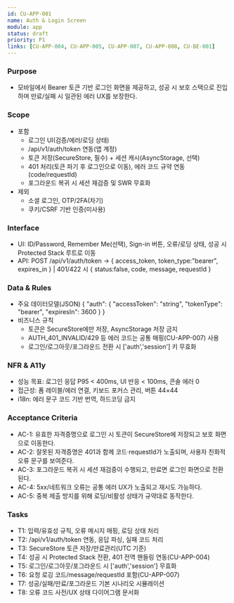 ```yaml
---
id: CU-APP-001
name: Auth & Login Screen
module: app
status: draft
priority: P1
links: [CU-APP-004, CU-APP-005, CU-APP-007, CU-APP-008, CU-BE-001]
---
```


### Purpose
- 모바일에서 Bearer 토큰 기반 로그인 화면을 제공하고, 성공 시 보호 스택으로 진입하며 만료/실패 시 일관된 에러 UX를 보장한다.

### Scope
- 포함
  - 로그인 UI(검증/에러/로딩 상태)
  - /api/v1/auth/token 연동(앱 계정)
  - 토큰 저장(SecureStore, 필수) + 세션 캐시(AsyncStorage, 선택)
  - 401 처리(토큰 파기 후 로그인으로 이동), 에러 코드 규약 연동(code/requestId)
  - 포그라운드 복귀 시 세션 재검증 및 SWR 무효화
- 제외
  - 소셜 로그인, OTP/2FA(차기)
  - 쿠키/CSRF 기반 인증(미사용)

### Interface
- UI: ID/Password, Remember Me(선택), Sign-in 버튼, 오류/로딩 상태, 성공 시 Protected Stack 루트로 이동
- API: POST /api/v1/auth/token → { access_token, token_type:"bearer", expires_in } | 401/422 시 { status:false, code, message, requestId }

### Data & Rules
- 주요 데이터모델(JSON)
{
  "auth": {
    "accessToken": "string",
    "tokenType": "bearer",
    "expiresIn": 3600
  }
}
- 비즈니스 규칙
  - 토큰은 SecureStore에만 저장, AsyncStorage 저장 금지
  - AUTH_401_INVALID/429 등 에러 코드는 공통 매핑(CU-APP-007) 사용
  - 로그인/로그아웃/포그라운드 전환 시 ['auth','session'] 키 무효화

### NFR & A11y
- 성능 목표: 로그인 응답 P95 < 400ms, UI 반응 < 100ms, 콘솔 에러 0
- 접근성: 폼 레이블/에러 연결, 키보드 포커스 관리, 버튼 44×44
- i18n: 에러 문구 코드 기반 번역, 하드코딩 금지

### Acceptance Criteria
- AC-1: 유효한 자격증명으로 로그인 시 토큰이 SecureStore에 저장되고 보호 화면으로 이동한다.
- AC-2: 잘못된 자격증명은 401과 함께 코드·requestId가 노출되며, 사용자 친화적 오류 문구를 보여준다.
- AC-3: 포그라운드 복귀 시 세션 재검증이 수행되고, 만료면 로그인 화면으로 전환된다.
- AC-4: 5xx/네트워크 오류는 공통 에러 UX가 노출되고 재시도 가능하다.
- AC-5: 중복 제출 방지를 위해 로딩/비활성 상태가 규약대로 동작한다.

### Tasks
- T1: 입력/유효성 규칙, 오류 메시지 매핑, 로딩 상태 처리
- T2: /api/v1/auth/token 연동, 응답 파싱, 실패 코드 처리
- T3: SecureStore 토큰 저장/만료관리(UTC 기준)
- T4: 성공 시 Protected Stack 전환, 401 전역 핸들링 연동(CU-APP-004)
- T5: 로그인/로그아웃/포그라운드 시 ['auth','session'] 무효화
- T6: 요청 로깅 코드/message/requestId 포함(CU-APP-007)
- T7: 성공/실패/만료/포그라운드 기본 시나리오 시뮬레이션
- T8: 오류 코드 사전/UX 상태 다이어그램 문서화

